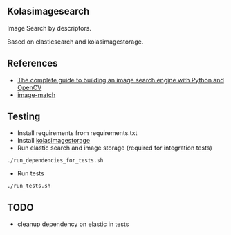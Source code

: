 ## Kolasimagesearch
Image Search by descriptors. 

Based on elasticsearch and kolasimagestorage.

## References 
* [The complete guide to building an image search engine with Python and OpenCV](http://www.pyimagesearch.com/2014/12/01/complete-guide-building-image-search-engine-python-opencv/)
* [image-match](https://github.com/ascribe/image-match)

## Testing
* Install requirements from requirements.txt
* Install [kolasimagestorage](https://github.com/serge-m/kolasimagestorage)
* Run elastic search and image storage (required for integration tests)
 ```
 ./run_dependencies_for_tests.sh
 ```
 
* Run tests
 ```
 ./run_tests.sh
 ```
## TODO
* cleanup dependency on elastic in tests
